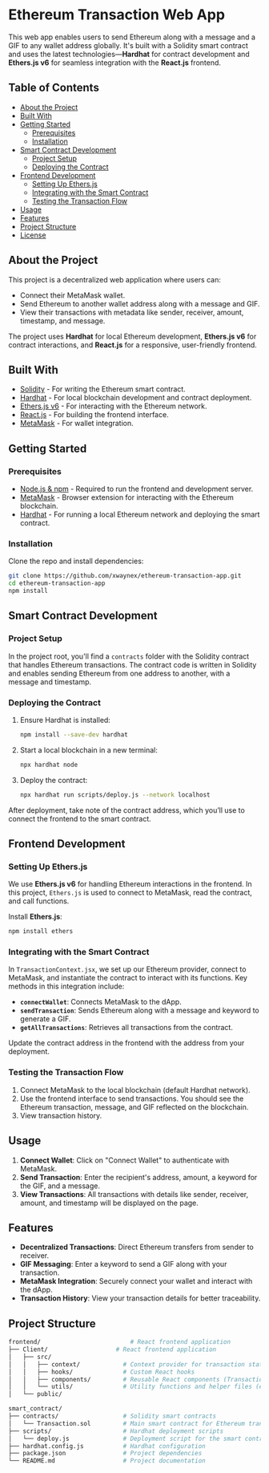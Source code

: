 
# Ethereum Transaction Web App

This web app enables users to send Ethereum along with a message and a GIF to any wallet address globally. It's built with a Solidity smart contract and uses the latest technologies—**Hardhat** for contract development and **Ethers.js v6** for seamless integration with the **React.js** frontend.

## Table of Contents
- [About the Project](#about-the-project)
- [Built With](#built-with)
- [Getting Started](#getting-started)
  - [Prerequisites](#prerequisites)
  - [Installation](#installation)
- [Smart Contract Development](#smart-contract-development)
  - [Project Setup](#project-setup)
  - [Deploying the Contract](#deploying-the-contract)
- [Frontend Development](#frontend-development)
  - [Setting Up Ethers.js](#setting-up-ethersjs)
  - [Integrating with the Smart Contract](#integrating-with-the-smart-contract)
  - [Testing the Transaction Flow](#testing-the-transaction-flow)
- [Usage](#usage)
- [Features](#features)
- [Project Structure](#project-structure)
- [License](#license)
  
## About the Project
This project is a decentralized web application where users can:
- Connect their MetaMask wallet.
- Send Ethereum to another wallet address along with a message and GIF.
- View their transactions with metadata like sender, receiver, amount, timestamp, and message.

The project uses **Hardhat** for local Ethereum development, **Ethers.js v6** for contract interactions, and **React.js** for a responsive, user-friendly frontend.

## Built With
- [Solidity](https://docs.soliditylang.org/) - For writing the Ethereum smart contract.
- [Hardhat](https://hardhat.org/) - For local blockchain development and contract deployment.
- [Ethers.js v6](https://docs.ethers.io/v6/) - For interacting with the Ethereum network.
- [React.js](https://reactjs.org/) - For building the frontend interface.
- [MetaMask](https://metamask.io/) - For wallet integration.

## Getting Started

### Prerequisites
- [Node.js & npm](https://nodejs.org/) - Required to run the frontend and development server.
- [MetaMask](https://metamask.io/) - Browser extension for interacting with the Ethereum blockchain.
- [Hardhat](https://hardhat.org/) - For running a local Ethereum network and deploying the smart contract.

### Installation
Clone the repo and install dependencies:

```bash
git clone https://github.com/xwaynex/ethereum-transaction-app.git
cd ethereum-transaction-app
npm install
```

## Smart Contract Development

### Project Setup
In the project root, you'll find a `contracts` folder with the Solidity contract that handles Ethereum transactions. The contract code is written in Solidity and enables sending Ethereum from one address to another, with a message and timestamp.

### Deploying the Contract
1. Ensure Hardhat is installed:
   ```bash
   npm install --save-dev hardhat
   ```

2. Start a local blockchain in a new terminal:
   ```bash
   npx hardhat node
   ```

3. Deploy the contract:
   ```bash
   npx hardhat run scripts/deploy.js --network localhost
   ```

After deployment, take note of the contract address, which you’ll use to connect the frontend to the smart contract.

## Frontend Development

### Setting Up Ethers.js
We use **Ethers.js v6** for handling Ethereum interactions in the frontend. In this project, `Ethers.js` is used to connect to MetaMask, read the contract, and call functions.

Install **Ethers.js**:
```bash
npm install ethers
```

### Integrating with the Smart Contract
In `TransactionContext.jsx`, we set up our Ethereum provider, connect to MetaMask, and instantiate the contract to interact with its functions. Key methods in this integration include:
- **`connectWallet`**: Connects MetaMask to the dApp.
- **`sendTransaction`**: Sends Ethereum along with a message and keyword to generate a GIF.
- **`getAllTransactions`**: Retrieves all transactions from the contract.

Update the contract address in the frontend with the address from your deployment.

### Testing the Transaction Flow
1. Connect MetaMask to the local blockchain (default Hardhat network).
2. Use the frontend interface to send transactions. You should see the Ethereum transaction, message, and GIF reflected on the blockchain.
3. View transaction history.

## Usage
1. **Connect Wallet**: Click on "Connect Wallet" to authenticate with MetaMask.
2. **Send Transaction**: Enter the recipient's address, amount, a keyword for the GIF, and a message.
3. **View Transactions**: All transactions with details like sender, receiver, amount, and timestamp will be displayed on the page.

## Features
- **Decentralized Transactions**: Direct Ethereum transfers from sender to receiver.
- **GIF Messaging**: Enter a keyword to send a GIF along with your transaction.
- **MetaMask Integration**: Securely connect your wallet and interact with the dApp.
- **Transaction History**: View your transaction details for better traceability.

## Project Structure
```bash
frontend/                         # React frontend application
├── Client/                   # React frontend application
│   ├── src/
│   │   ├── context/            # Context provider for transaction state management
│   │   ├── hooks/              # Custom React hooks
│   │   ├── components/         # Reusable React components (TransactionCard, etc.)
│   │   └── utils/              # Utility functions and helper files (e.g., shortenAddress, dummyData)
│   └── public/

smart_contract/
├── contracts/                  # Solidity smart contracts
│   └── Transaction.sol         # Main smart contract for Ethereum transactions
├── scripts/                    # Hardhat deployment scripts
│   └── deploy.js               # Deployment script for the smart contract
├── hardhat.config.js           # Hardhat configuration
├── package.json                # Project dependencies
└── README.md                   # Project documentation
```
